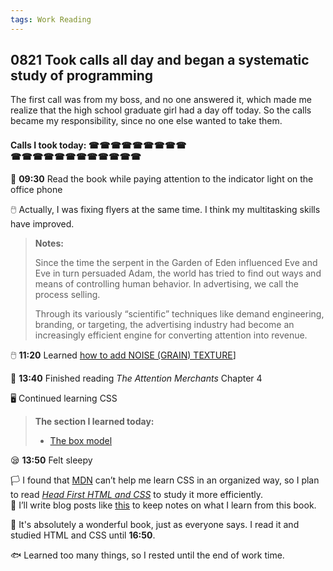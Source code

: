 ```yaml
---
tags: Work Reading
---
```


## 0821 Took calls all day and began a systematic study of programming

The first call was from my boss, and no one answered it, which made me realize that the high school graduate girl had a day off today. 
So the calls became my responsibility, since no one else wanted to take them.

#### Calls I took today: ☎☎☎☎☎☎☎☎☎　☎☎☎☎☎☎☎☎☎☎☎☎

📖 **09:30** Read the book while paying attention to the indicator light on the office phone

🖱️ Actually, I was fixing flyers at the same time. I think my multitasking skills have improved.

>**Notes:**
>
>Since the time the serpent in the Garden of Eden influenced Eve and Eve in turn persuaded Adam, the world has tried to find out ways and means of controlling human behavior.
>In advertising, we call the process selling.
>
>Through its variously “scientific” techniques like demand engineering, branding, or targeting, the advertising industry had become an increasingly efficient engine for converting attention into revenue.

🖱️ **11:20** Learned [how to add NOISE (GRAIN) TEXTURE](https://www.youtube.com/shorts/PjyiaUozUqw)]

📖 **13:40** Finished reading *The Attention Merchants* Chapter 4

🖥️ Continued learning CSS 

>**The section I learned today:**
>- [The box model](https://developer.mozilla.org/zh-CN/docs/Learn_web_development/Core/Styling_basics/Box_model)

😪 **13:50** Felt sleepy

🏳️ I found that [MDN](https://developer.mozilla.org/zh-CN/) can’t help me learn CSS in an organized way, 
so I plan to read [*Head First HTML and CSS*](https://drive.google.com/file/d/1FlczCSwqzeeMhv2hkBOERV8zINH-Adhq/view?usp=sharing) to study it more efficiently.  
💭 I’ll write blog posts like [this](https://sakae1222.github.io/2025/08/21/studylog.html) to keep notes on what I learn from this book.

🤩 It's absolutely a wonderful book, just as everyone says. I read it and studied HTML and CSS until **16:50**.

🐟 Learned too many things, so I rested until the end of work time.
